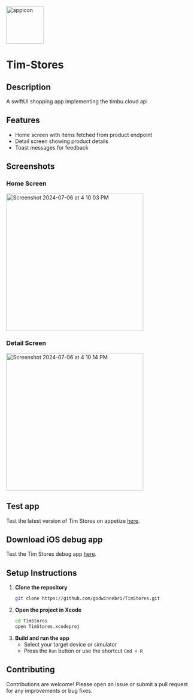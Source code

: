 <img width="100" alt="appicon" src="https://github.com/godwinnebri/TrueShopa/assets/104990430/1349804c-235a-4de2-976f-846dd9637d7f">

# Tim-Stores

## Description
A swiftUI shopping app implementing the timbu.cloud api

## Features
- Home screen with items fetched from product endpoint
- Detail screen showing product details
- Toast messages for feedback

## Screenshots
### Home Screen
<img width="366" alt="Screenshot 2024-07-06 at 4 10 03 PM" src="https://github.com/godwinnebri/Tim-Stores/assets/104990430/483465f6-8dec-4785-a4b0-bd7593d22ee1">

### Detail Screen
<img width="366" alt="Screenshot 2024-07-06 at 4 10 14 PM" src="https://github.com/godwinnebri/Tim-Stores/assets/104990430/80fe0b16-0438-4102-beb8-ef834337a41e">

## Test app
Test the latest version of Tim Stores on appetize [here](https://appetize.io/app/b_nkkuqcau5xrd2onv5j4k7twjq4).

## Download iOS debug app
Test the Tim Stores debug app [here](https://drive.google.com/file/d/1J1dK1frLS2HwV2SxApM2i0kWJANd-ycu/view?usp=sharing).

## Setup Instructions
1. **Clone the repository**
    ```bash
    git clone https://github.com/godwinnebri/TimStores.git
    ```
2. **Open the project in Xcode**
    ```bash
    cd TimStores
    open TimStores.xcodeproj
    ```
3. **Build and run the app**
    - Select your target device or simulator
    - Press the `Run` button or use the shortcut `Cmd + R`

## Contributing
Contributions are welcome! Please open an issue or submit a pull request for any improvements or bug fixes.

